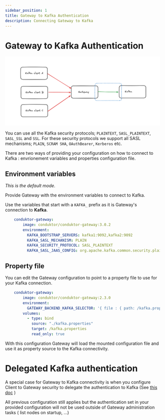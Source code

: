 ```yaml
---
sidebar_position: 1
title: Gateway to Kafka Authentication
description: Connecting Gateway to Kafka
---
```


# Gateway to Kafka Authentication

![image.png](../medias/gateway_auth.png)

You can use all the Kafka security protocols; `PLAINTEXT`, `SASL_PLAINTEXT`, `SASL_SSL` and `SSL`. For these security protocols we support all SASL mechanisms; `PLAIN`, `SCRAM SHA`, `OAuthBearer`, `Kerberos` etc.

There are two ways of providing your configuration on how to connect to Kafka : envrionement variables and properties configuration file.

## Environment variables

_This is the default mode._

Provide Gateway with the environment variables to connect to Kafka.

Use the variables that start with a `KAFKA_` prefix as it is Gateway's connection to **Kafka**.

```yaml
    conduktor-gateway:
        image: conduktor/conduktor-gateway:3.0.2
        environment:
          KAFKA_BOOTSTRAP_SERVERS: kafka1:9092,kafka2:9092
          KAFKA_SASL_MECHANISM: PLAIN
          KAFKA_SECURITY_PROTOCOL: SASL_PLAINTEXT
          KAFKA_SASL_JAAS_CONFIG: org.apache.kafka.common.security.plain.PlainLoginModule required  username="admin" password="admin-secret";
```

## Property file

You can edit the Gateway configuration to point to a property file to use for your Kafka connection.
```yaml
    conduktor-gateway:
        image: conduktor/conduktor-gateway:2.3.0
        environment:
          GATEWAY_BACKEND_KAFKA_SELECTOR: '{ file : { path: /kafka.properties } }'
        volumes:
          - type: bind
            source: "./kafka.properties"
            target: /kafka.properties
            read_only: true
```

With this configuration Gateway will load the mounted configuration file and use it as property source to the Kafka connectivity.

# Delegated Kafka authentication

A special case for Gateway to Kafka connectivity is when you configure Client to Gateway security to delegate the authentication to Kafka (See [this doc](02-Clients.md#delegated_sasl_plaintext) )

All previous configuration still applies but the authentication set in your provided configuration will not be used outside of Gateway administration tasks ( list nodes on startup, ...)

          
